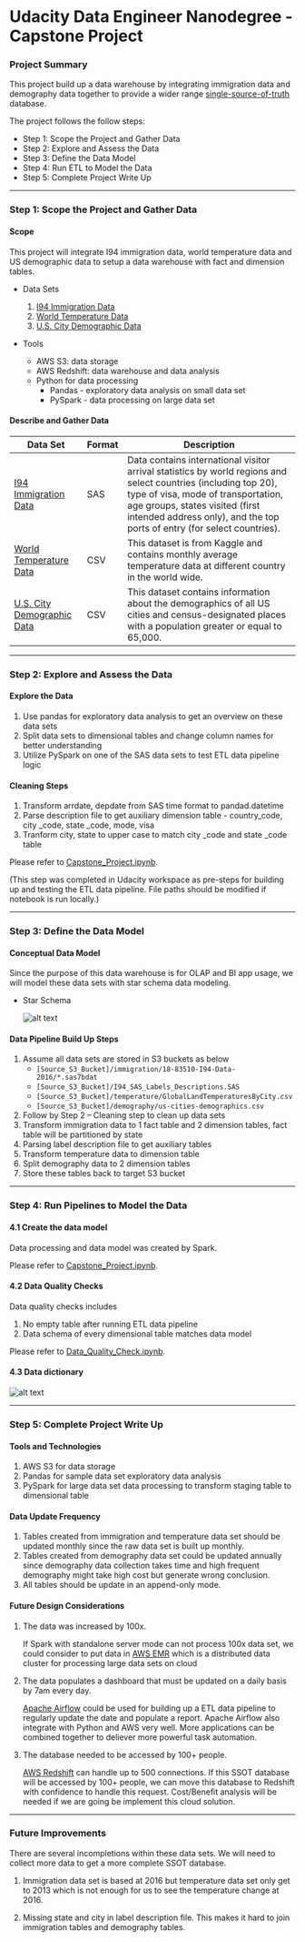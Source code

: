 # Udacity Data Engineer Nanodegree - Capstone Project

### Project Summary
This project build up a data warehouse by integrating immigration data and demography data together to provide a wider range [single-source-of-truth](https://en.wikipedia.org/wiki/Single_source_of_truth) database.

The project follows the follow steps:

* Step 1: Scope the Project and Gather Data
* Step 2: Explore and Assess the Data
* Step 3: Define the Data Model
* Step 4: Run ETL to Model the Data
* Step 5: Complete Project Write Up

---

### Step 1: Scope the Project and Gather Data

#### Scope
This project will integrate I94 immigration data, world temperature data and US demographic data to setup a data warehouse with fact and dimension tables.

* Data Sets 
    1. [I94 Immigration Data](https://travel.trade.gov/research/reports/i94/historical/2016.html)
    2. [World Temperature Data](https://www.kaggle.com/berkeleyearth/climate-change-earth-surface-temperature-data)
    3. [U.S. City Demographic Data](https://public.opendatasoft.com/explore/dataset/us-cities-demographics/export/)

* Tools
    * AWS S3: data storage
    * AWS Redshift: data warehouse and data analysis
    * Python for data processing
        * Pandas - exploratory data analysis on small data set
        * PySpark - data processing on large data set

#### Describe and Gather Data 

| Data Set | Format | Description |
| ---      | ---    | ---         |
|[I94 Immigration Data](https://travel.trade.gov/research/reports/i94/historical/2016.html)| SAS | Data contains international visitor arrival statistics by world regions and select countries (including top 20), type of visa, mode of transportation, age groups, states visited (first intended address only), and the top ports of entry (for select countries).|
|[World Temperature Data](https://www.kaggle.com/berkeleyearth/climate-change-earth-surface-temperature-data)| CSV | This dataset is from Kaggle and contains monthly average temperature data at different country in the world wide.|
|[U.S. City Demographic Data](https://public.opendatasoft.com/explore/dataset/us-cities-demographics/export/)| CSV | This dataset contains information about the demographics of all US cities and census-designated places with a population greater or equal to 65,000.|


---

### Step 2: Explore and Assess the Data

#### Explore the Data 

1. Use pandas for exploratory data analysis to get an overview on these data sets
2. Split data sets to dimensional tables and change column names for better understanding
3. Utilize PySpark on one of the SAS data sets to test ETL data pipeline logic

#### Cleaning Steps

1. Transform arrdate, depdate from SAS time format to pandad.datetime
2. Parse description file to get auxiliary dimension table - country_code, city _code, state _code, mode, visa
3. Tranform city, state to upper case to match city _code and state _code table

Please refer to [Capstone_Project.ipynb](https://github.com/akshayrf123/capstoneproject/blob/main/Capstone_Project.ipynb).

(This step was completed in Udacity workspace as pre-steps for building up and testing the ETL data pipeline. File paths should be modified if notebook is run locally.)

---

### Step 3: Define the Data Model

#### Conceptual Data Model
Since the purpose of this data warehouse is for OLAP and BI app usage, we will model these data sets with star schema data modeling.

* Star Schema

	![alt text](https://github.com/akshayrf123/capstoneproject/blob/main/images/conceptual_data_model.png)

#### Data Pipeline Build Up Steps

1. Assume all data sets are stored in S3 buckets as below
	* `[Source_S3_Bucket]/immigration/18-83510-I94-Data-2016/*.sas7bdat`
	* `[Source_S3_Bucket]/I94_SAS_Labels_Descriptions.SAS`
	* `[Source_S3_Bucket]/temperature/GlobalLandTemperaturesByCity.csv`
	* `[Source_S3_Bucket]/demography/us-cities-demographics.csv`
2. Follow by Step 2 – Cleaning step to clean up data sets
3. Transform immigration data to 1 fact table and 2 dimension tables, fact table will be partitioned by state
4. Parsing label description file to get auxiliary tables
5. Transform temperature data to dimension table
6. Split demography data to 2 dimension tables
7. Store these tables back to target S3 bucket

---

### Step 4: Run Pipelines to Model the Data 

#### 4.1 Create the data model

Data processing and data model was created by Spark.

Please refer to [Capstone_Project.ipynb](https://github.com/akshayrf123/capstoneproject/blob/main/Capstone_Project.ipynb).

#### 4.2 Data Quality Checks

Data quality checks includes

1. No empty table after running ETL data pipeline
2. Data schema of every dimensional table matches data model

Please refer to [Data_Quality_Check.ipynb](https://github.com/akshayrf123/capstoneproject/blob/main/Data_Quality_Check.ipynb).

#### 4.3 Data dictionary 

![alt text](https://github.com/akshayrf123/capstoneproject/blob/main/images/data_dictionary.png)

---

### Step 5: Complete Project Write Up

#### Tools and Technologies
1. AWS S3 for data storage
2. Pandas for sample data set exploratory data analysis
3. PySpark for large data set data processing to transform staging table to dimensional table


#### Data Update Frequency
1. Tables created from immigration and temperature data set should be updated monthly since the raw data set is built up monthly.
2. Tables created from demography data set could be updated annually since demography data collection takes time and high frequent demography might take high cost but generate wrong conclusion.
3. All tables should be update in an append-only mode.


#### Future Design Considerations
1. The data was increased by 100x.
	
	If Spark with standalone server mode can not process 100x data set, we could consider to put data in [AWS EMR](https://aws.amazon.com/tw/emr/?nc2=h_ql_prod_an_emr&whats-new-cards.sort-by=item.additionalFields.postDateTime&whats-new-cards.sort-order=desc) which is a distributed data cluster for processing large data sets on cloud

2. The data populates a dashboard that must be updated on a daily basis by 7am every day.

	[Apache Airflow](https://airflow.apache.org) could be used for building up a ETL data pipeline to regularly update the date and populate a report. Apache Airflow also integrate with Python and AWS very well. More applications can be combined together to deliever more powerful task automation.

3. The database needed to be accessed by 100+ people.

	[AWS Redshift](https://aws.amazon.com/tw/redshift/?nc2=h_ql_prod_db_rs&whats-new-cards.sort-by=item.additionalFields.postDateTime&whats-new-cards.sort-order=desc) can handle up to 500 connections. If this SSOT database will be accessed by 100+ people, we can move this database to Redshift with confidence to handle this request. Cost/Benefit analysis will be needed if we are going be implement this cloud solution.

---

### Future Improvements
There are several incompletions within these data sets. We will need to collect more data to get a more complete SSOT database.

1. Immigration data set is based at 2016 but temperature data set only get to 2013 which is not enough for us to see the temperature change at 2016.
	
2. Missing state and city in label description file. This makes it hard to join immigration tables and demography tables.
